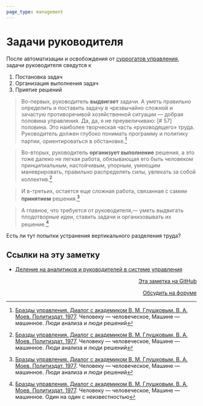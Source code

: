 ```yaml
---
page_type: management
---
```


# Задачи руководителя

После автоматизации и освобождения от [суррогатов управления](20230205191648.md),  задачи руководителя сведутся к

1. Постановка задач
2. Организация выполнения задач
3. Приятие решений

> Во-первых, руководитель **выдвигает** задачи. А уметь правильно определить и поставить задачу в чрезвычайно сложной и зачастую противоречивой хозяйственной ситуации — добрая половина управления. Да, да, я не преувеличиваю: [# 57] половина. Это наиболее творческая часть «руководящего» труда. Руководитель должен глубоко понимать программу и политику партии, ориентироваться в обстановке.[^1]

> Во-вторых, руководитель **организует выполнение** решения, а это тоже далеко не легкая работа, обязывающая его быть человеком принципиальным, настойчивым, упорным, умеющим маневрировать, правильно распределять силы, увлекать за собой коллектив.[^1]

> И в-третьих, остается еще сложная работа, связанная с самим **принятием** решения.[^1]

> А главное, что требуется от руководителя,— уметь выдвигать плодотворные идеи, ставить задачи и организовывать их решение.[^2]

Есть ли тут попытки устранения вертикального разделения труда?

[^1]:  [Бразды управления. Диалог с академиком В. М. Глушковым. В. А. Моев. Политиздат. 1977](МоевБраздыУправления1977.md). Человеку — человеческое, Машине — машинное. Люди анализа и люди решений

[^2]:  [Бразды управления. Диалог с академиком В. М. Глушковым. В. А. Моев. Политиздат. 1977](МоевБраздыУправления1977.md). Человеку — человеческое, Машине — машинное. Один на один с неизвестностью

## Ссылки на эту заметку

* [Деление на аналитиков и руководителей в системе управления](20230205205244.md)


<p v-pre style="text-align: right">
  <a href="https://github.com/Kverde/algorithms/blob/main/source/20230205203108.md" target="_blank">
  Эта заметка на GitHub
  </a>
</p>



<p v-pre style="text-align: right">
  <a href="https://discourse.comtext.space/new-topic?title=%D0%97%D0%B0%D0%B4%D0%B0%D1%87%D0%B8%20%D1%80%D1%83%D0%BA%D0%BE%D0%B2%D0%BE%D0%B4%D0%B8%D1%82%D0%B5%D0%BB%D1%8F&body=&category=algorithm" target="_blank">
  Обсудить на форуме
  </a>
</p>
